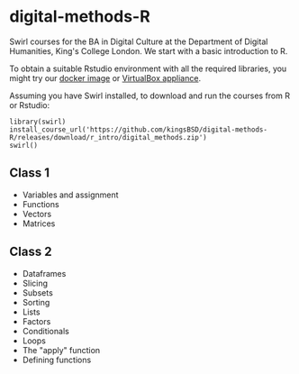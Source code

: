 # digital-methods-R
Swirl courses for the BA in Digital Culture at the Department of Digital Humanities, King's College London.
We start with a basic introduction to R.

To obtain a suitable Rstudio environment with all the required libraries, you might try our
[docker image](https://github.com/kingsBSD/rstudio-kcl-ddh) or
[VirtualBox appliance](https://github.com/kingsBSD/DDH-OneTrueBox).

Assuming you have Swirl installed, to download and run the courses from R or Rstudio:

```
library(swirl)
install_course_url('https://github.com/kingsBSD/digital-methods-R/releases/download/r_intro/digital_methods.zip')
swirl()
```

## Class 1
* Variables and assignment
* Functions
* Vectors
* Matrices

## Class 2
* Dataframes
* Slicing
* Subsets
* Sorting
* Lists
* Factors
* Conditionals
* Loops
* The "apply" function
* Defining functions